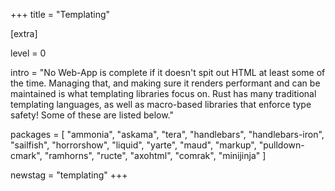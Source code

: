 +++
title = "Templating"

[extra]

level = 0

intro = "No Web-App is complete if it doesn't spit out HTML at least some of the time. Managing that, and making sure it renders performant and can be maintained is what templating libraries focus on. Rust has many traditional templating languages, as well as macro-based libraries that enforce type safety! Some of these are listed below."

packages = [
  "ammonia",
  "askama",
  "tera",
  "handlebars",
  "handlebars-iron",
  "sailfish",
  "horrorshow",
  "liquid",
  "yarte",
  "maud",
  "markup",
  "pulldown-cmark",
  "ramhorns",
  "ructe",
  "axohtml",
  "comrak",
  "minijinja"
]

newstag = "templating"
+++
